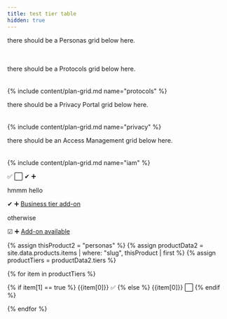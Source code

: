 ```yaml
---
title: test tier table
hidden: true
---
```



there should be a Personas grid below here.
<br><br><br>


there should be a Protocols grid below here.
<br><br><br>
{% include content/plan-grid.md name="protocols" %}


there should be a Privacy Portal grid below here.
<br><br><br>
{% include content/plan-grid.md name="privacy" %}


there should be an Access Management grid below here.
<br><br><br>
{% include content/plan-grid.md name="iam" %}



✅ ⬜️ &#10004; &#10133;

 hmmm hello

&#10004; &#10133; [Business tier add-on](https://segment.com/pricing/)

otherwise


&#9745; &#10133; [Add-on available](https://segment.com/pricing/)

{% assign thisProduct2 = "personas" %}
{% assign productData2 = site.data.products.items | where: "slug", thisProduct | first %}
{% assign productTiers = productData2.tiers %}

{% for item in productTiers %}

{% if item[1] == true %}
{{item[0]}} ✅
{% else %}
{{item[0]}} ⬜️
{% endif %}

{% endfor %}
